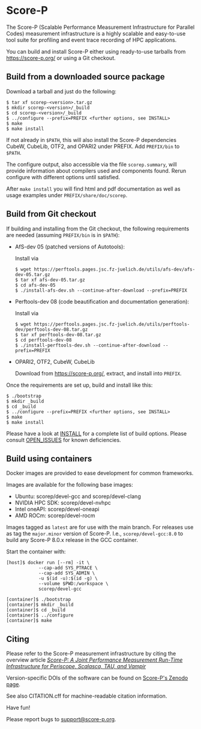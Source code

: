 # Score-P

The Score-P (Scalable Performance Measurement Infrastructure for
Parallel Codes) measurement infrastructure is a highly scalable and
easy-to-use tool suite for profiling and event trace recording of
HPC applications.

You can build and install Score-P either using ready-to-use tarballs
from https://score-p.org/ or using a Git checkout.

## Build from a downloaded source package

Download a tarball and just do the following:

   ```console
   $ tar xf scorep-<version>.tar.gz
   $ mkdir scorep-<version>/_build
   $ cd scorep-<version>/_build
   $ ../configure --prefix=PREFIX <further options, see INSTALL>
   $ make
   $ make install
   ```

If not already in `$PATH`, this will also install the Score-P
dependencies CubeW, CubeLib, OTF2, and OPARI2 under PREFIX. Add
`PREFIX/bin` to `$PATH`.

The configure output, also accessible via the file `scorep.summary`,
will provide information about compilers used and components
found. Rerun configure with different options until satisfied.

After `make install` you will find html and pdf documentation as well
as usage examples under `PREFIX/share/doc/scorep`.

## Build from Git checkout

If building and installing from the Git checkout, the following
requirements are needed (assuming `PREFIX/bin` is in `$PATH`):

 - AfS-dev 05 (patched versions of Autotools):

   Install via

   ```console
   $ wget https://perftools.pages.jsc.fz-juelich.de/utils/afs-dev/afs-dev-05.tar.gz
   $ tar xf afs-dev-05.tar.gz
   $ cd afs-dev-05
   $ ./install-afs-dev.sh --continue-after-download --prefix=PREFIX
   ```

 - Perftools-dev 08 (code beautification and documentation generation):

   Install via

   ```console
   $ wget https://perftools.pages.jsc.fz-juelich.de/utils/perftools-dev/perftools-dev-08.tar.gz
   $ tar xf perftools-dev-08.tar.gz
   $ cd perftools-dev-08
   $ ./install-perftools-dev.sh --continue-after-download --prefix=PREFIX
   ```

 - OPARI2, OTF2, CubeW, CubeLib

   Download from https://score-p.org/, extract, and install into `PREFIX`.

Once the requirements are set up, build and install like this:

   ```console
   $ ./bootstrap
   $ mkdir _build
   $ cd _build
   $ ../configure --prefix=PREFIX <further options, see INSTALL>
   $ make
   $ make install
   ```

Please have a look at [INSTALL](INSTALL) for a complete list of build options.
Please consult [OPEN_ISSUES](OPEN_ISSUES) for known deficiencies.

## Build using containers

Docker images are provided to ease development for common frameworks.

Images are available for the following base images:

 - Ubuntu: scorep/devel-gcc and scorep/devel-clang
 - NVIDIA HPC SDK: scorep/devel-nvhpc
 - Intel oneAPI: scorep/devel-oneapi
 - AMD ROCm: scorep/devel-rocm

Images tagged as `latest` are for use with the main branch. For releases use
as tag the `major.minor` version of Score-P. I.e., `scorep/devel-gcc:8.0`
to build any Score-P 8.0.x release in the GCC container.

Start the container with:

   ```console
   [host]$ docker run [--rm] -it \
               --cap-add SYS_PTRACE \
               --cap-add SYS_ADMIN \
               -u $(id -u):$(id -g) \
               --volume $PWD:/workspace \
               scorep/devel-gcc

   [container]$ ./bootstrap
   [container]$ mkdir _build
   [container]$ cd _build
   [container]$ ../configure
   [container]$ make
   ```

## Citing

Please refer to the Score-P measurement infrastructure by citing the
overview article
_[Score-P: A Joint Performance Measurement Run-Time Infrastructure for Periscope, Scalasca, TAU, and Vampir](https://link.springer.com/chapter/10.1007/978-3-642-31476-6_7)_

Version-specific DOIs of the software can be found on
[Score-P's Zenodo page](https://zenodo.org/record/1240731).

See also CITATION.cff for machine-readable citation information.

Have fun!

Please report bugs to <support@score-p.org>.

